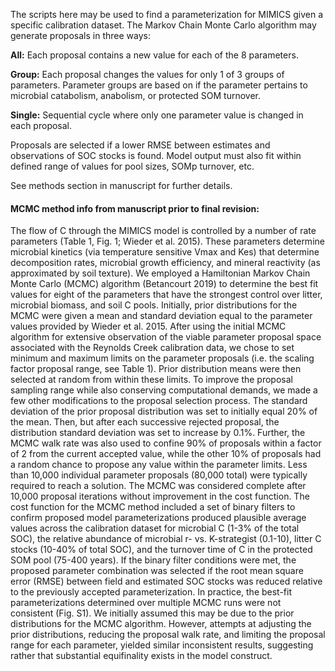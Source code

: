 The scripts here may be used to find a parameterization for MIMICS given a specific calibration dataset. The Markov Chain Monte Carlo algorithm may generate proposals in three ways: 

**All:** Each proposal contains a new value for each of the 8 parameters.

**Group:** Each proposal changes the values for only 1 of 3 groups of parameters. Parameter groups are based on if the parameter pertains to microbial catabolism, anabolism, or protected SOM turnover.

**Single:** Sequential cycle where only one parameter value is changed in each proposal.

Proposals are selected if a lower RMSE between estimates and observations of SOC stocks is found. Model output must also fit within defined range of values for pool sizes, SOMp turnover, etc.

See methods section in manuscript for further details.

#### MCMC method info from manuscript prior to final revision:

The flow of C through the MIMICS model is controlled by a number of rate parameters (Table 1, Fig. 1; Wieder et al. 2015). These parameters determine microbial kinetics (via temperature sensitive Vmax and Kes) that determine decomposition rates, microbial growth efficiency, and mineral reactivity (as approximated by soil texture). We employed a Hamiltonian Markov Chain Monte Carlo (MCMC) algorithm (Betancourt 2019) to determine the best fit values for eight of the parameters that have the strongest control over litter, microbial biomass, and soil C pools. 
Initially, prior distributions for the MCMC were given a mean and standard deviation equal to the parameter values provided by Wieder et al. 2015. After using the initial MCMC algorithm for extensive observation of the viable parameter proposal space associated with the Reynolds Creek calibration data, we chose to set minimum and maximum limits on the parameter proposals (i.e. the scaling factor proposal range, see Table 1). Prior distribution means were then selected at random from within these limits. To improve the proposal sampling range while also conserving computational demands, we made a few other modifications to the proposal selection process. The standard deviation of the prior proposal distribution was set to initially equal 20% of the mean. Then, but after each successive rejected proposal, the distribution standard deviation was set to increase by 0.1%. Further, the MCMC walk rate was also used to confine 90% of proposals within a factor of 2 from the current accepted value, while the other 10% of proposals had a random chance to propose any value within the parameter limits. Less than 10,000 individual parameter proposals (80,000 total) were typically required to reach a solution. The MCMC was considered complete after 10,000 proposal iterations without improvement in the cost function.
The cost function for the MCMC method included a set of binary filters to confirm proposed model parameterizations produced plausible average values across the calibration dataset for microbial C (1-3% of the total SOC), the relative abundance of microbial r- vs. K-strategist (0.1-10), litter C stocks (10-40% of total SOC), and the turnover time of C in the protected SOM pool (75-400 years). If the binary filter conditions were met, the proposed parameter combination was selected if the root mean square error (RMSE) between field and estimated SOC stocks was reduced relative to the previously accepted parameterization. 
In practice, the best-fit parameterizations determined over multiple MCMC runs were not consistent (Fig. S1). We initially assumed this may be due to the prior distributions for the MCMC algorithm. However, attempts at adjusting the prior distributions, reducing the proposal walk rate, and limiting the proposal range for each parameter, yielded similar inconsistent results, suggesting rather that substantial equifinality exists in the model construct. 



